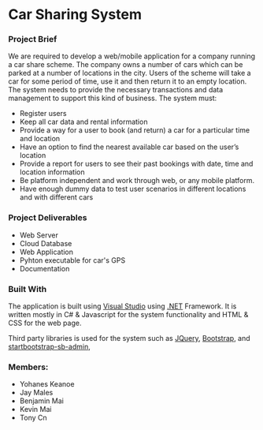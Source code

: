 # Car Sharing System

### Project Brief
We are required to develop a web/mobile application for a company running a car share scheme. The company owns a number of cars which can be parked at a number of locations in the city. Users of the scheme will take a car for some period of time, use it and then return it to an empty location. The system needs to provide the necessary transactions and data management to support this kind of business.
The system must: 
* Register users
* Keep all car data and rental information
* Provide a way for a user to book (and return) a car for a particular time and location
* Have an option to find the nearest available car based on the user’s location
* Provide a report for users to see their past bookings with date, time and location information
* Be platform independent and work through web, or any mobile platform.
* Have enough dummy data to test user scenarios in different locations and with different cars 

### Project Deliverables
* Web Server
* Cloud Database
* Web Application 
* Pyhton executable for car's GPS
* Documentation

### Built With
The application is built using [Visual Studio](https://www.visualstudio.com/) using [.NET](https://www.microsoft.com/net/) Framework. It is written mostly in C# & Javascript for the system functionality and HTML & CSS for the web page.

Third party libraries is used for the system such as [JQuery](https://jquery.com), [Bootstrap](https://getbootstrap.com), and [startbootstrap-sb-admin](https://github.com/BlackrockDigital/startbootstrap-sb-admin), 


### Members:
- Yohanes Keanoe
- Jay Males
- Benjamin Mai
- Kevin Mai
- Tony Cn
